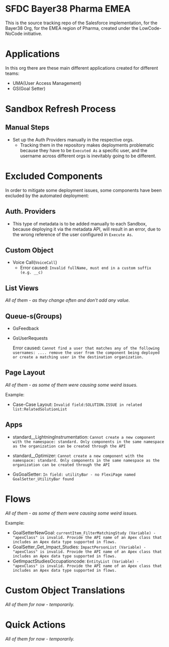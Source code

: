 # SFDC Bayer38 Pharma EMEA
This is the source tracking repo of the Salesforce implementation, for the Bayer38 Org, for the EMEA region of Pharma, created under the LowCode-NoCode initiative.

# Applications

In this org there are these main different applications created for different teams:

- UMA(User Access Management)
- GS(Goal Setter)

# Sandbox Refresh Process

## Manual Steps

* Set up the Auth Providers manually in the respective orgs.
  * Tracking them in the repository makes deployments problematic because they have to be `Executed As` a specific user, and the username
  across different orgs is inevitably going to be different.

# Excluded Components

In order to mitigate some deployment issues, some components have been excluded by the automated deployment:

## Auth. Providers

* This type of metadata is to be added manually to each Sandbox, because deploying it via the metadata API, will result in an error, due to the wrong reference
  of the user configured in `Execute As`.

## Custom Object

* Voice Call(`VoiceCall`)
  * Error caused: `Invalid fullName, must end in a custom suffix (e.g. __c)`

## List Views

_All of them - as they change often and don't add any value._

## Queue-s(Groups)

* GsFeedback
* GsUserRequests

  Error caused: `Cannot find a user that matches any of the following usernames: .... remove the user from the component being deployed or create a matching user in the destination organization.`

## Page Layout

_All of them - as some of them were causing some weird issues._

Example:

* Case-Case Layout: `Invalid field:SOLUTION.ISSUE in related list:RelatedSolutionList`

## Apps

* standard__LightningInstrumentation: `Cannot create a new component with the namespace: standard. Only components in the same namespace as the organization can be created through the API`
* standard__Optimizer: `Cannot create a new component with the namespace: standard. Only components in the same namespace as the organization can be created through the API`

* GsGoalSetter: `In field: utilityBar - no FlexiPage named GoalSetter_UtilityBar found`

# Flows

_All of them - as some of them were causing some weird issues._

Example:

* GoalSetterNewGoal: `currentItem_FilterMatchingStudy (Variable) - "apexClass" is invalid. Provide the API name of an Apex class that includes an Apex data type supported in flows.`
* GoalSetter_Get_Impact_Studies: `ImpactPersonList (Variable) - "apexClass" is invalid. Provide the API name of an Apex class that includes an Apex data type supported in flows.`
* GetImpactStudiesOccupationcode: `EntityList (Variable) - "apexClass" is invalid. Provide the API name of an Apex class that includes an Apex data type supported in flows.`

# Custom Object Translations

_All of them for now - temporarily._

# Quick Actions

_All of them for now - temporarily._
